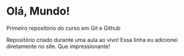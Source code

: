 # Olá, Mundo!
 Primeiro repositório do curso em Git e Github

 Repositório criado durante uma aula ao vivo!
Essa linha eu adicionei diretamente no site. Que impressionante!
